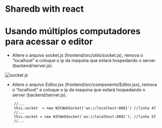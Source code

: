 # Sharedb with react

# Usando múltiplos computadores para acessar o editor

* Altere o arquivo socket.js (frontend/src/utils/socket.js), remova o “localhost” e coloque o ip da maquina que estará hospedando o server (backend/server.js). 

![socket.js](https://paper-attachments.dropbox.com/s_8EEACA02764B226EC71E0B18F79A3B1B8CB9CF079A23249F8AB61A2E8EE8F074_1557171248216_socket.js.png)

* Altere o arquivo Editor.jsx (frontend/src/components/Editor.jsx), remova o “localhost” e coloque o ip da maquina que estará hospedando o server (backend/server.js).

```
    //...
    this.socket  = new W3CWebSocket('ws://localhost:8081') //linha 47
    //...
    this.socket = new W3CWebSocket('ws://localhost:8081'); //linha 57
    //...
```